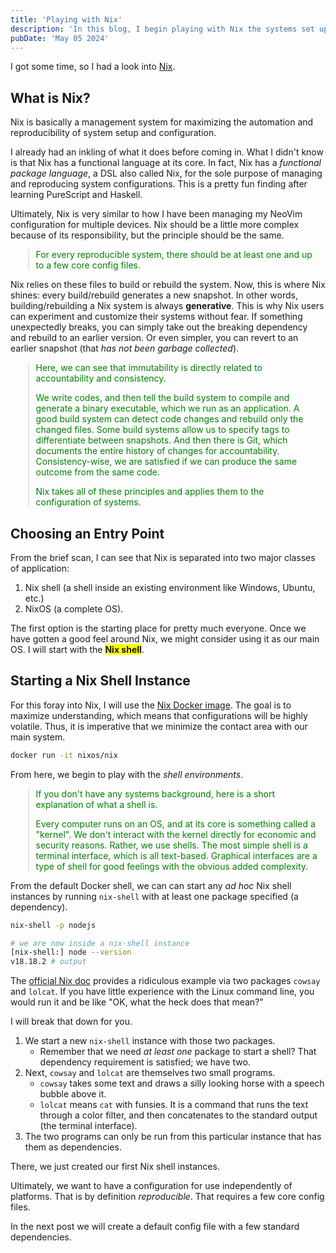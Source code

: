```yaml
---
title: 'Playing with Nix'
description: 'In this blog, I begin playing with Nix the systems set up and config manager.'
pubDate: 'May 05 2024'
---
```


I got some time, so I had a look into [Nix](https://nix.dev/).

## What is Nix?

Nix is basically a management system for maximizing the automation and reproducibility of system setup and configuration.

I already had an inkling of what it does before coming in. What I didn't know is that Nix has a functional language at its core. In fact, Nix has a *functional package language*, a DSL also called Nix, for the sole purpose of managing and reproducing system configurations. This is a pretty fun finding after learning PureScript and Haskell.

Ultimately, Nix is very similar to how I have been managing my NeoVim configuration for multiple devices. Nix should be a little more complex because of its responsibility, but the principle should be the same.

<blockquote style='color:green;font-size:1em;padding:0 0.75em;margin-left:2em'>
<p>
For every reproducible system, there should be at least one and up to a few core config files.
</p>
</blockquote>

Nix relies on these files to build or rebuild the system. Now, this is where Nix shines: every build/rebuild generates a new snapshot. In other words, building/rebuilding a Nix system is always **generative**. This is why Nix users can experiment and customize their systems without fear. If something unexpectedly breaks, you can simply take out the breaking dependency and rebuild to an earlier version. Or even simpler, you can revert to an earlier snapshot (that *has not been garbage collected*).

<blockquote style='color:green;font-size:1em;padding:0 0.75em;margin-left:2em'>
<p>
Here, we can see that immutability is directly related to accountability and consistency.

We write codes, and then tell the build system to compile and generate a binary executable, which we run as an application. A good build system can detect code changes and rebuild only the changed files. Some build systems allow us to specify tags to differentiate between snapshots. And then there is Git, which documents the entire history of changes for accountability. Consistency-wise, we are satisfied if we can produce the same outcome from the same code.

Nix takes all of these principles and applies them to the configuration of systems.
</p>
</blockquote>


## Choosing an Entry Point

From the brief scan, I can see that Nix is separated into two major classes of application:

1. Nix shell (a shell inside an existing environment like Windows, Ubuntu, etc.)
2. NixOS (a complete OS).

The first option is the starting place for pretty much everyone. Once we have gotten a good feel around Nix, we might consider using it as our main OS. I will start with the <strong style='background:yellow'>Nix shell</strong>.

## Starting a Nix Shell Instance

For this foray into Nix, I will use the [Nix Docker image](https://nixos.org/download/#nix-install-docker). The goal is to maximize understanding, which means that configurations will be highly volatile. Thus, it is imperative that we minimize the contact area with our main system.

```sh
docker run -it nixos/nix
```

From here, we begin to play with the *shell environments*.

<blockquote style='color:green;font-size:1em;padding:0 0.75em;margin-left:2em'>
<p>
If you don't have any systems background, here is a short explanation of what a shell is.

Every computer runs on an OS, and at its core is something called a "kernel". We don't interact with the kernel directly for economic and security reasons. Rather, we use shells. The most simple shell is a terminal interface, which is all text-based. Graphical interfaces are a type of shell for good feelings with the obvious added complexity.
</p>
</blockquote>

From the default Docker shell, we can can start any *ad hoc* Nix shell instances by running `nix-shell` with at least one package specified (a dependency).

```sh
nix-shell -p nodejs
```

```sh
# we are now inside a nix-shell instance
[nix-shell:] node --version
v18.18.2 # output
```

The [official Nix doc](https://nix.dev/tutorials/first-steps/ad-hoc-shell-environments) provides a ridiculous example via two packages `cowsay` and `lolcat`. If you have little experience with the Linux command line, you would run it and be like "OK, what the heck does that mean?"

I will break that down for you.

1. We start a new `nix-shell` instance with those two packages.
	- Remember that we need *at least one* package to start a shell? That dependency requirement is satisfied; we have two.
2. Next, `cowsay` and `lolcat` are themselves two small programs.
	- `cowsay` takes some text and draws a silly looking horse with a speech bubble above it.
	- `lolcat` means `cat` with funsies. It is a command that runs the text through a color filter, and then concatenates to the standard output (the terminal interface).
3. The two programs can only be run from this particular instance that has them as dependencies.

There, we just created our first Nix shell instances. 

Ultimately, we want to have a configuration for use independently of platforms. That is by definition *reproducible*. That requires a few core config files.

In the next post we will create a default config file with a few standard dependencies.
